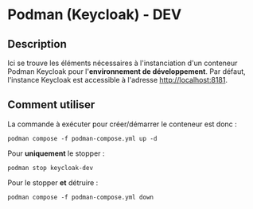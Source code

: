 # Podman (Keycloak) - DEV

## Description

Ici se trouve les éléments nécessaires à l'instanciation d'un conteneur Podman Keycloak pour l'**environnement de développement**.
Par défaut, l'instance Keycloak est accessible à l'adresse <http://localhost:8181>.

## Comment utiliser

La commande à exécuter pour créer/démarrer le conteneur est donc :

```pwsh
podman compose -f podman-compose.yml up -d
```

Pour **uniquement** le stopper :

```pwsh
podman stop keycloak-dev
```

Pour le stopper **et** détruire :

```pwsh
podman compose -f podman-compose.yml down
```
